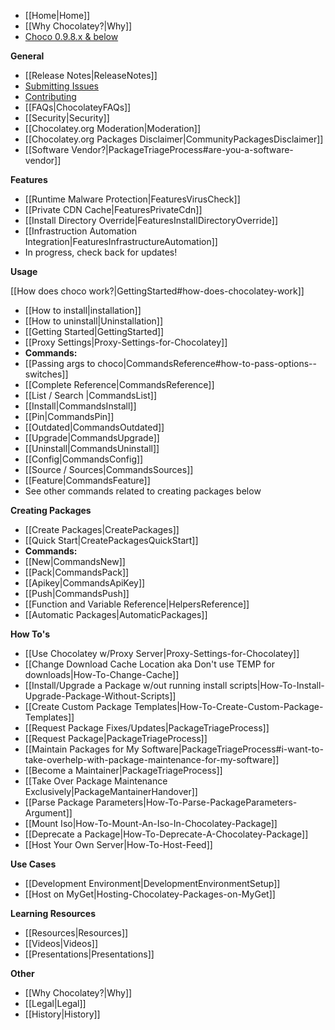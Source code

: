 - [[Home|Home]]
- [[Why Chocolatey?|Why]]
- [Choco 0.9.8.x & below](https://github.com/chocolatey/chocolatey/wiki)

**General**

- [[Release Notes|ReleaseNotes]]
- [Submitting Issues](https://github.com/chocolatey/choco/blob/master/README.md#submitting-issues)
- [Contributing](https://github.com/chocolatey/choco/blob/master/CONTRIBUTING.md)
- [[FAQs|ChocolateyFAQs]]
- [[Security|Security]]
- [[Chocolatey.org Moderation|Moderation]]
- [[Chocolatey.org Packages Disclaimer|CommunityPackagesDisclaimer]]
- [[Software Vendor?|PackageTriageProcess#are-you-a-software-vendor]]

**Features**

 - [[Runtime Malware Protection|FeaturesVirusCheck]]
 - [[Private CDN Cache|FeaturesPrivateCdn]]
 - [[Install Directory Override|FeaturesInstallDirectoryOverride]]
 - [[Infrastruction Automation Integration|FeaturesInfrastructureAutomation]]
 - In progress, check back for updates!

**Usage**

[[How does choco work?|GettingStarted#how-does-chocolatey-work]]

 - [[How to install|installation]]
 - [[How to uninstall|Uninstallation]]
 - [[Getting Started|GettingStarted]]
 - [[Proxy Settings|Proxy-Settings-for-Chocolatey]]
 - **Commands:**
  - [[Passing args to choco|CommandsReference#how-to-pass-options--switches]]
  - [[Complete Reference|CommandsReference]]
  - [[List / Search |CommandsList]]
  - [[Install|CommandsInstall]]
  - [[Pin|CommandsPin]]
  - [[Outdated|CommandsOutdated]]
  - [[Upgrade|CommandsUpgrade]]
  - [[Uninstall|CommandsUninstall]]
  - [[Config|CommandsConfig]]
  - [[Source / Sources|CommandsSources]]
  - [[Feature|CommandsFeature]]
  - See other commands related to creating packages below

**Creating Packages**

 - [[Create Packages|CreatePackages]]
 - [[Quick Start|CreatePackagesQuickStart]]
 - **Commands:**
  - [[New|CommandsNew]]
  - [[Pack|CommandsPack]]
  - [[Apikey|CommandsApiKey]]
  - [[Push|CommandsPush]]
 - [[Function and Variable Reference|HelpersReference]]
 - [[Automatic Packages|AutomaticPackages]]

**How To's**

 - [[Use Chocolatey w/Proxy Server|Proxy-Settings-for-Chocolatey]]
 - [[Change Download Cache Location aka Don't use TEMP for downloads|How-To-Change-Cache]]
 - [[Install/Upgrade a Package w/out running install scripts|How-To-Install-Upgrade-Package-Without-Scripts]]
 - [[Create Custom Package Templates|How-To-Create-Custom-Package-Templates]]
 - [[Request Package Fixes/Updates|PackageTriageProcess]]
 - [[Request Package|PackageTriageProcess]]
 - [[Maintain Packages for My Software|PackageTriageProcess#i-want-to-take-overhelp-with-package-maintenance-for-my-software]]
 - [[Become a Maintainer|PackageTriageProcess]]
 - [[Take Over Package Maintenance Exclusively|PackageMantainerHandover]]
 - [[Parse Package Parameters|How-To-Parse-PackageParameters-Argument]]
 - [[Mount Iso|How-To-Mount-An-Iso-In-Chocolatey-Package]]
 - [[Deprecate a Package|How-To-Deprecate-A-Chocolatey-Package]]
 - [[Host Your Own Server|How-To-Host-Feed]]

**Use Cases**

 - [[Development Environment|DevelopmentEnvironmentSetup]]
 - [[Host on MyGet|Hosting-Chocolatey-Packages-on-MyGet]]

**Learning Resources**

 - [[Resources|Resources]]
 - [[Videos|Videos]]
 - [[Presentations|Presentations]]

**Other**

 - [[Why Chocolatey?|Why]]
 - [[Legal|Legal]]
 - [[History|History]]
